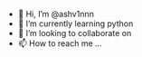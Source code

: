 - 👋 Hi, I’m @ashv1nnn
- 🌱 I’m currently learning python
- 💞️ I’m looking to collaborate on
- 📫 How to reach me ...

<!---
ashv1nnnn/ashv1nnnn is a ✨ special ✨ repository because its `README.md` (this file) appears on your GitHub profile.
You can click the Preview link to take a look at your changes.
--->
